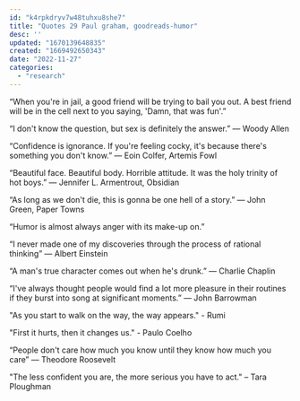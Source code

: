 ```yaml
---
id: "k4rpkdryv7w48tuhxu8she7"
title: "Quotes 29 Paul graham, goodreads-humor"
desc: ''
updated: "1670139648835"
created: "1669492650343"
date: "2022-11-27"
categories: 
  - "research"
---
```



“When you're in jail, a good friend will be trying to bail you out. A best friend will be in the cell next to you saying, 'Damn, that was fun'.”

“I don't know the question, but sex is definitely the answer.” ― Woody Allen 


“Confidence is ignorance. If you're feeling cocky, it's because there's something you don't know.” ― Eoin Colfer, Artemis Fowl 


“Beautiful face. Beautiful body. Horrible attitude. It was the holy trinity of hot boys.” ― Jennifer L. Armentrout, Obsidian 


“As long as we don't die, this is gonna be one hell of a story.” ― John Green, Paper Towns 

“Humor is almost always anger with its make-up on.” 

“I never made one of my discoveries through the process of rational thinking” ― Albert Einstein 

“A man's true character comes out when he's drunk.” ― Charlie Chaplin 


“I've always thought people would find a lot more pleasure in their routines if they burst into song at significant moments.” ― John Barrowman 


"As you start to walk on the way, the way appears." - Rumi

"First it hurts, then it changes us." - Paulo Coelho


“People don't care how much you know until they know how much you care” ― Theodore Roosevelt 

"The less confident you are, the more serious you have to act." – Tara Ploughman
